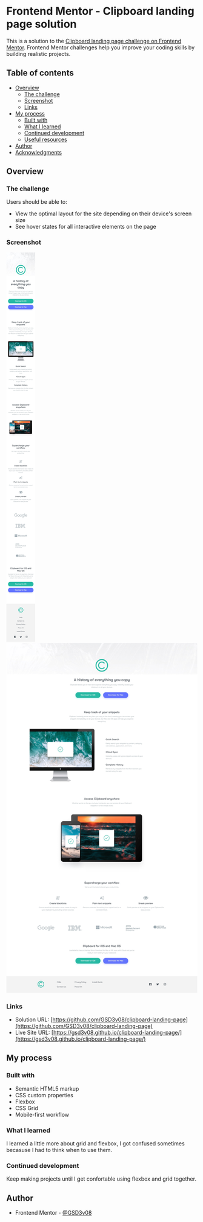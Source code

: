 # Frontend Mentor - Clipboard landing page solution

This is a solution to the [Clipboard landing page challenge on Frontend Mentor](https://www.frontendmentor.io/challenges/clipboard-landing-page-5cc9bccd6c4c91111378ecb9). Frontend Mentor challenges help you improve your coding skills by building realistic projects. 

## Table of contents

- [Overview](#overview)
  - [The challenge](#the-challenge)
  - [Screenshot](#screenshot)
  - [Links](#links)
- [My process](#my-process)
  - [Built with](#built-with)
  - [What I learned](#what-i-learned)
  - [Continued development](#continued-development)
  - [Useful resources](#useful-resources)
- [Author](#author)
- [Acknowledgments](#acknowledgments)


## Overview

### The challenge

Users should be able to:

- View the optimal layout for the site depending on their device's screen size
- See hover states for all interactive elements on the page

### Screenshot

![](./screenshot-mobile.jpg)
![](./screenshot-desktop.jpg)



### Links

- Solution URL: [https://github.com/GSD3v08/clipboard-landing-page](https://github.com/GSD3v08/clipboard-landing-page)
- Live Site URL: [https://gsd3v08.github.io/clipboard-landing-page/](https://gsd3v08.github.io/clipboard-landing-page/)

## My process

### Built with

- Semantic HTML5 markup
- CSS custom properties
- Flexbox
- CSS Grid
- Mobile-first workflow


### What I learned

I learned a little more about grid and flexbox, I got confused sometimes becasuse I had to think when to use them.

### Continued development

Keep making projects until I get confortable using flexbox and grid together.


## Author

- Frontend Mentor - [@GSD3v08](https://www.frontendmentor.io/profile/GSD3v08)